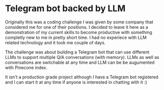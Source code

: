 # Telegram bot backed by LLM

Originally this was a coding challenge I was given by some company that considered me for one of their positions. I decided to leave it here as a demonstration of my current skills to become productive with something completly new to me in pretty short time. I had no experiece with LLM related technology and it took me couple of days.

The challenge was about building a Telegram bot that can use different LLMs to support multiple Q/A conversations (with memory). LLMs as well as conversations are switchable at any time and LLM can be be augumented with Pinecone index.

It isn't a production grade project although I have a Telegram bot registered and I can start it at any time if anyone is interested in chatting with it :)
